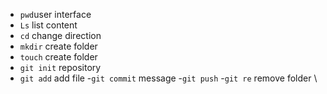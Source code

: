 - `pwd`user interface
- `Ls` list content
- `cd` change direction
- `mkdir` create folder
- `touch` create folder
- `git init` repository
- `git add` add file
-`git commit` message
-`git push`
-`git re` remove folder
\ 